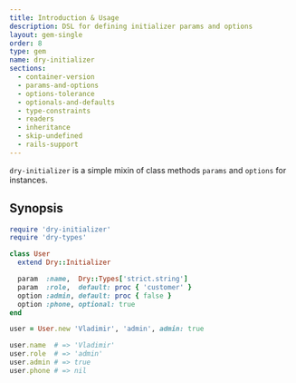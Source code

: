 ```yaml
---
title: Introduction & Usage
description: DSL for defining initializer params and options
layout: gem-single
order: 8
type: gem
name: dry-initializer
sections:
  - container-version
  - params-and-options
  - options-tolerance
  - optionals-and-defaults
  - type-constraints
  - readers
  - inheritance
  - skip-undefined
  - rails-support
---
```


`dry-initializer` is a simple mixin of class methods `params` and `options` for instances.

## Synopsis

```ruby
require 'dry-initializer'
require 'dry-types'

class User
  extend Dry::Initializer

  param  :name,  Dry::Types['strict.string']
  param  :role,  default: proc { 'customer' }
  option :admin, default: proc { false }
  option :phone, optional: true
end

user = User.new 'Vladimir', 'admin', admin: true

user.name  # => 'Vladimir'
user.role  # => 'admin'
user.admin # => true
user.phone # => nil
```
